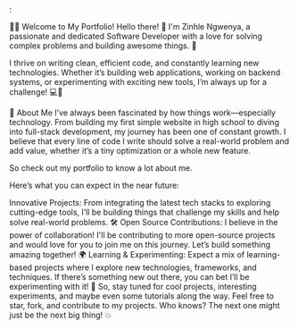 :

👨‍💻 Welcome to My Portfolio!
Hello there! 👋 I'm Zinhle Ngwenya, a passionate and dedicated Software Developer with a love for solving complex problems and building awesome things. 🚀

I thrive on writing clean, efficient code, and constantly learning new technologies. Whether it’s building web applications, working on backend systems, or experimenting with exciting new tools, I’m always up for a challenge! 💻🔧

🌟 About Me
I’ve always been fascinated by how things work—especially technology. From building my first simple website in high school to diving into full-stack development, my journey has been one of constant growth. I believe that every line of code I write should solve a real-world problem and add value, whether it’s a tiny optimization or a whole new feature.

So check out my portfolio to know a lot about me.

Here’s what you can expect in the near future:

Innovative Projects: From integrating the latest tech stacks to exploring cutting-edge tools, I’ll be building things that challenge my skills and help solve real-world problems. 🛠️
Open Source Contributions: I believe in the power of collaboration! I'll be contributing to more open-source projects and would love for you to join me on this journey. Let’s build something amazing together! 🌍
Learning & Experimenting: Expect a mix of learning-based projects where I explore new technologies, frameworks, and techniques. If there’s something new out there, you can bet I’ll be experimenting with it! 🚀
So, stay tuned for cool projects, interesting experiments, and maybe even some tutorials along the way. Feel free to star, fork, and contribute to my projects. Who knows? The next one might just be the next big thing! 💥
